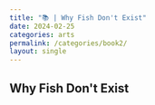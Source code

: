 ```yaml
---
title: "📚 | Why Fish Don't Exist"
date: 2024-02-25
categories: arts
permalink: /categories/book2/
layout: single
---
```

## Why Fish Don't Exist